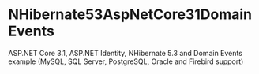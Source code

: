 # NHibernate53AspNetCore31DomainEvents
ASP.NET Core 3.1, ASP.NET Identity, NHibernate 5.3 and Domain Events example (MySQL, SQL Server, PostgreSQL, Oracle and Firebird support) 
